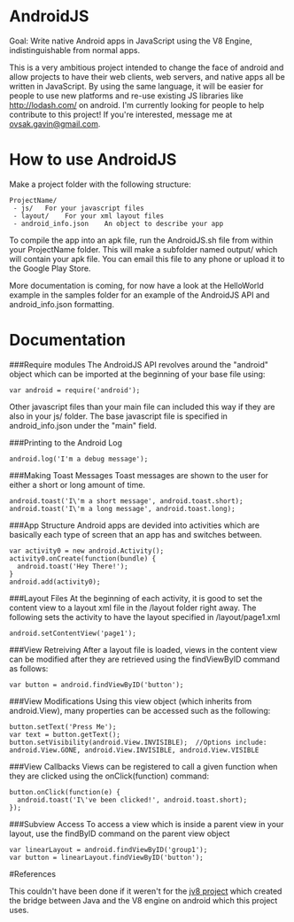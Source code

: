 AndroidJS
=========

Goal: Write native Android apps in JavaScript using the V8 Engine, indistinguishable from normal apps.

This is a very ambitious project intended to change the face of android and allow projects to have their web clients, web servers, and native apps all be written in JavaScript. By using the same language, it will be easier for people to use new platforms and re-use existing JS libraries like http://lodash.com/ on android. I'm currently looking for people to help contribute to this project! If you're interested, message me at ovsak.gavin@gmail.com.

How to use AndroidJS
==========


Make a project folder with the following structure:
```
ProjectName/
 - js/   For your javascript files
 - layout/    For your xml layout files
 - android_info.json    An object to describe your app
```
To compile the app into an apk file, run the AndroidJS.sh file from within your ProjectName folder. This will make a subfolder named output/ which will contain your apk file. You can email this file to any phone or upload it to the Google Play Store. 

More documentation is coming, for now have a look at the HelloWorld example in the samples folder for an example of the AndroidJS API and android_info.json formatting.

Documentation
=============

###Require modules
The AndroidJS API revolves around the "android" object which can be imported at the beginning of your base file using:
```
var android = require('android');
```

Other javascript files than your main file can included this way if they are also in your js/ folder. The base javascript file is specified in android_info.json under the "main" field.

###Printing to the Android Log
```
android.log('I'm a debug message');
```

###Making Toast Messages
Toast messages are shown to the user for either a short or long amount of time.
```
android.toast('I\'m a short message', android.toast.short);
android.toast('I\'m a long message', android.toast.long);
```

###App Structure
Android apps are devided into activities which are basically each type of screen that an app has and switches between.

```
var activity0 = new android.Activity();
activity0.onCreate(function(bundle) {
  android.toast('Hey There!');
}
android.add(activity0);
```

###Layout Files
At the beginning of each activity, it is good to set the content view to a layout xml file in the /layout folder right away. The following sets the activity to have the layout specified in /layout/page1.xml

```
android.setContentView('page1');
```

###View Retreiving
After a layout file is loaded, views in the content view can be modified after they are retrieved using the findViewByID command as follows:

```
var button = android.findViewByID('button');
```

###View Modifications
Using this view object (which inherits from android.View), many properties can be accessed such as the following:

```
button.setText('Press Me');
var text = button.getText();
button.setVisibility(android.View.INVISIBLE);  //Options include: android.View.GONE, android.View.INVISIBLE, android.View.VISIBLE
```

###View Callbacks
Views can be registered to call a given function when they are clicked using the onClick(function) command:

```
button.onClick(function(e) {
  android.toast('I\'ve been clicked!', android.toast.short);
});
```

###Subview Access
To access a view which is inside a parent view in your layout, use the findByID command on the parent view object

```
var linearLayout = android.findViewByID('group1');
var button = linearLayout.findViewByID('button');
```

#References

This couldn't have been done if it weren't for the <a href="https://github.com/namuol/jv8">jv8 project</a> which created the bridge between Java and the V8 engine on android which this project uses.

